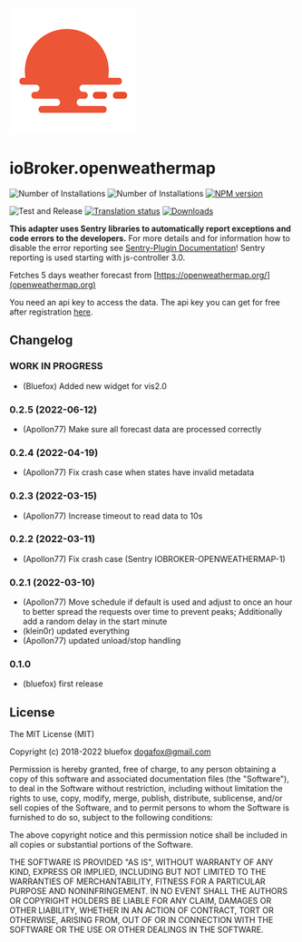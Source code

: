 ![Logo](admin/openweathermap.png)

# ioBroker.openweathermap

![Number of Installations](http://iobroker.live/badges/openweathermap-installed.svg)
![Number of Installations](http://iobroker.live/badges/openweathermap-stable.svg)
[![NPM version](http://img.shields.io/npm/v/iobroker.openweathermap.svg)](https://www.npmjs.com/package/iobroker.openweathermap)

![Test and Release](https://github.com/ioBroker/ioBroker.openweathermap/workflows/Test%20and%20Release/badge.svg)
[![Translation status](https://weblate.iobroker.net/widgets/adapters/-/openweathermap/svg-badge.svg)](https://weblate.iobroker.net/engage/adapters/?utm_source=widget)
[![Downloads](https://img.shields.io/npm/dm/iobroker.openweathermap.svg)](https://www.npmjs.com/package/iobroker.openweathermap)

**This adapter uses Sentry libraries to automatically report exceptions and code errors to the developers.** For more details and for information how to disable the error reporting see [Sentry-Plugin Documentation](https://github.com/ioBroker/plugin-sentry#plugin-sentry)! Sentry reporting is used starting with js-controller 3.0.

Fetches 5 days weather forecast from [https://openweathermap.org/](openweathermap.org)

You need an api key to access the data. The api key you can get for free after registration [here](https://home.openweathermap.org/api_keys).

<!--
	### **WORK IN PROGRESS**
-->
## Changelog
### **WORK IN PROGRESS**
* (Bluefox) Added new widget for vis2.0

### 0.2.5 (2022-06-12)
* (Apollon77) Make sure all forecast data are processed correctly

### 0.2.4 (2022-04-19)
* (Apollon77) Fix crash case when states have invalid metadata

### 0.2.3 (2022-03-15)
* (Apollon77) Increase timeout to read data to 10s

### 0.2.2 (2022-03-11)
* (Apollon77) Fix crash case (Sentry IOBROKER-OPENWEATHERMAP-1)

### 0.2.1 (2022-03-10)
* (Apollon77) Move schedule if default is used and adjust to once an hour to better spread the requests over time to prevent peaks; Additionally add a random delay in the start minute
* (klein0r) updated everything
* (Apollon77) updated unload/stop handling

### 0.1.0
* (bluefox) first release

## License

The MIT License (MIT)

Copyright (c) 2018-2022 bluefox <dogafox@gmail.com>

Permission is hereby granted, free of charge, to any person obtaining a copy
of this software and associated documentation files (the "Software"), to deal
in the Software without restriction, including without limitation the rights
to use, copy, modify, merge, publish, distribute, sublicense, and/or sell
copies of the Software, and to permit persons to whom the Software is
furnished to do so, subject to the following conditions:

The above copyright notice and this permission notice shall be included in all
copies or substantial portions of the Software.

THE SOFTWARE IS PROVIDED "AS IS", WITHOUT WARRANTY OF ANY KIND, EXPRESS OR
IMPLIED, INCLUDING BUT NOT LIMITED TO THE WARRANTIES OF MERCHANTABILITY,
FITNESS FOR A PARTICULAR PURPOSE AND NONINFRINGEMENT. IN NO EVENT SHALL THE
AUTHORS OR COPYRIGHT HOLDERS BE LIABLE FOR ANY CLAIM, DAMAGES OR OTHER
LIABILITY, WHETHER IN AN ACTION OF CONTRACT, TORT OR OTHERWISE, ARISING FROM,
OUT OF OR IN CONNECTION WITH THE SOFTWARE OR THE USE OR OTHER DEALINGS IN THE
SOFTWARE.
